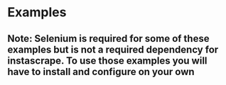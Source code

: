 # Examples 

## Note: Selenium is required for some of these examples but is not a required dependency for instascrape. To use those examples you will have to install and configure on your own
